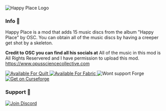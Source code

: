 ![Happy Place Logo](https://cdn.modrinth.com/data/cached_images/106f1fbc6d0790b3436c207df2182d6562828a9c.png)
### Info 📜
Happy Place is a mod that adds 15 music discs from the album "Happy Place" by OSC. You can obtain all of the music discs by having a creeper get shot by a skeleton.

**Credit to OSC you can find all his socials at**
All of the music in this mod is All Rights Reservered and I have permission to upload this mod.
https://www.opussciencecollective.com

<a href="https://quiltmc.org/en/"> <img src="https://badges.penpow.dev/badges/supported/quilt/cozy.svg" alt="Available For Quilt" /> </a>
<a href="https://fabricmc.net/"> <img src="https://badges.penpow.dev/badges/supported/fabric/cozy.svg" alt="Available For Fabric" /> </a>
<img alt="Wont support Forge" src="https://badges.penpow.dev/badges/unsupported/forge/cozy.svg">
<a href="https://legacy.curseforge.com/minecraft/mc-mods/grape"> <img src="https://badges.penpow.dev/badges/available/curseforge/cozy.svg" alt="Get on Curseforge" /> </a>

### Support 🔧
<a href="https://discord.gg/bygEKhsFtF"> <img src="https://badges.penpow.dev/badges/social/discord-plural/cozy.svg" alt="Join Discord" /> </a>

